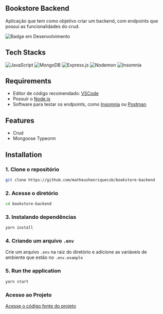  
## Bookstore Backend

Aplicação que tem como objetivo criar um backend, com endpoints que possui as funcionalidades do crud.

![Badge em Desenvolvimento](http://img.shields.io/static/v1?label=STATUS&message=EM%20DESENVOLVIMENTO&color=GREEN&style=for-the-badge) 
 

## Tech Stacks

![JavaScript](https://img.shields.io/badge/javascript-%23323330.svg?style=for-the-badge&logo=javascript&logoColor=%23F7DF1E)
![MongoDB](https://img.shields.io/badge/MongoDB-%234ea94b.svg?style=for-the-badge&logo=mongodb&logoColor=white)
![Express.js](https://img.shields.io/badge/express.js-%23404d59.svg?style=for-the-badge&logo=express&logoColor=%2361DAFB)
![Nodemon](https://img.shields.io/badge/NODEMON-%23323330.svg?style=for-the-badge&logo=nodemon&logoColor=%BBDEAD)
![Insomnia](https://img.shields.io/badge/Insomnia-black?style=for-the-badge&logo=insomnia&logoColor=5849BE)
 

## Requirements

* Editor de código recomendado: [VSCode](https://code.visualstudio.com/)<br>
* Possuir o [Node.js](https://nodejs.org/en/)<br>
* Software para testar os endpoints, como [Insomnia](https://insomnia.rest/) ou [Postman](https://postman.com/)<br>

## Features
 
- Crud
- Mongoose Typeorm

## Installation

### 1. Clone o repositório

```bash
git clone https://github.com/matheushenriquecsb/bookstore-backend
```

### 2. Acesse o diretório

```bash
cd bookstore-backend
``` 

### 3. Instalando dependências

```bash
yarn install
```

### 4. Criando um arquivo `.env`

Crie um arquivo `.env` na raiz do diretório e adicione as variáveis de ambiente que estão no `.env.example`

### 5. Run the application

```bash
yarn start
```  

### Acesso ao Projeto

 [Acesse o código fonte do projeto](https://github.com/matheushenriquecsb/bookstore-backend) 
     

